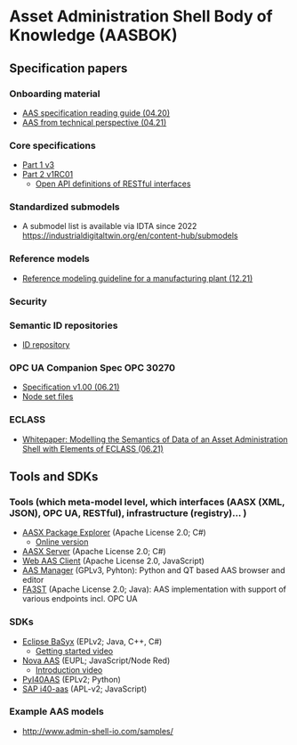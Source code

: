 # Asset Administration Shell Body of Knowledge (AASBOK)

## Specification papers
### Onboarding material 
* [AAS specification reading guide (04.20)](https://www.plattform-i40.de/PI40/Redaktion/EN/Downloads/Publikation/Asset_Administration_Shell_Reading_Guide.html)
* [AAS from technical perspective (04.21)](https://www.plattform-i40.de/PI40/Redaktion/EN/Downloads/Publikation/2021_What-is-the-AAS.html)
### Core specifications
* [Part 1 v3](https://www.plattform-i40.de/PI40/Redaktion/EN/Downloads/Publikation/Details_of_the_Asset_Administration_Shell_Part1_V3.html)
* [Part 2 v1RC01](https://www.plattform-i40.de/PI40/Redaktion/EN/Downloads/Publikation/Details_of_the_Asset_Administration_Shell_Part2_V1.html)
  * [Open API definitions of RESTful interfaces](https://app.swaggerhub.com/search?type=API&owner=Plattform_i40)
### Standardized submodels
* A submodel list is available via IDTA since 2022 https://industrialdigitaltwin.org/en/content-hub/submodels
### Reference models
* [Reference modeling guideline for a manufacturing plant (12.21)](https://www.plattform-i40.de/IP/Redaktion/EN/Downloads/Publikation/AAS_Reference_Modelling.html)
### Security
### Semantic ID repositories
* [ID repository](https://github.com/admin-shell-io/id)
### OPC UA Companion Spec OPC 30270
* [Specification v1.00 (06.21)](https://opcfoundation.org/developer-tools/specifications-opc-ua-information-models/opc-ua-for-i4-asset-administration-shell/)
* [Node set files](https://github.com/OPCFoundation/UA-Nodeset/tree/v1.04/I4AAS)
### ECLASS
* [Whitepaper: Modelling the Semantics of Data of an Asset Administration Shell with Elements of ECLASS (06.21)](https://www.eclass.eu/fileadmin/downloads/2021-06-29_Whitepaper_PlattformI40-ECLASS.pdf)

## Tools and SDKs <!-- overview based on https://www.iiconsortium.org/pdf/2021_March_JoI_Open_Source_Drives_Digital_Twin_SA.pdf -->
### Tools (which meta-model level, which interfaces (AASX (XML, JSON), OPC UA, RESTful), infrastructure (registry)... )
* [AASX Package Explorer](https://github.com/admin-shell-io/aasx-package-explorer) (Apache License 2.0; C#) 
  * [Online version](https://admin-shell-io.com:5005/)
* [AASX Server](https://github.com/admin-shell-io/aasx-server) (Apache License 2.0; C#)
* [Web AAS Client](https://github.com/admin-shell-io/web-aas-client) (Apache License 2.0, JavaScript)
* [AAS Manager](https://github.com/zrgt/pygui40aas/) (GPLv3, Pyhton): Python and QT based AAS browser and editor
* [FA3ST](https://github.com/FraunhoferIOSB/FAAAST-Service) (Apache License 2.0; Java): AAS implementation with support of various endpoints incl. OPC UA

### SDKs
* [Eclipse BaSyx](https://www.eclipse.org/basyx/) (EPLv2; Java, C++, C#)
   * [Getting started video](https://www.youtube.com/watch?v=9HKd0vLHTMA)
* [Nova AAS](https://gitlab.com/novaas/catalog/nova-school-of-science-and-technology/novaas/) (EUPL; JavaScript/Node Red)
   * [Introduction video](https://www.youtube.com/watch?v=jXQ8Nq4yjS4&t=30m30s)
* [PyI40AAS](https://git.rwth-aachen.de/acplt/pyi40aas) (EPLv2; Python)
* [SAP i40-aas](https://github.com/SAP/i40-aas) (APL-v2; JavaScript)

### Example AAS models 
* http://www.admin-shell-io.com/samples/
